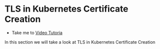 # TLS in Kubernetes Certificate Creation
  - Take me to [Video Tutoria](https://kodekloud.com/courses/1378608/lectures/31704332)
  
  In this section we will take a look at TLS in Kubernetes Certificate Creation

  
